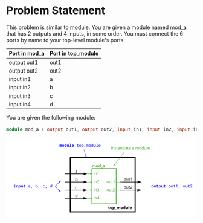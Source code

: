 # Problem Statement

This problem is similar to [module](https://github.com/Nidhinchandran47/HDLbits-Solutions/tree/main/Verilog%20Language/Modules%20Hierarchy/Module). You are given a module named mod_a that has 2 outputs and 4 inputs, in some order. You must connect the 6 ports by name to your top-level module's ports:

| Port in mod_a | Port in top_module |
| --- | ---|
|output out1 | out1 |
|output out2 | out2 |
| input in1	| a|
|input in2 | b |
|input in3	| c|
|input in4 | d |

You are given the following module:

```verilog
module mod_a ( output out1, output out2, input in1, input in2, input in3, input in4);
```

![alt text](image.png)

